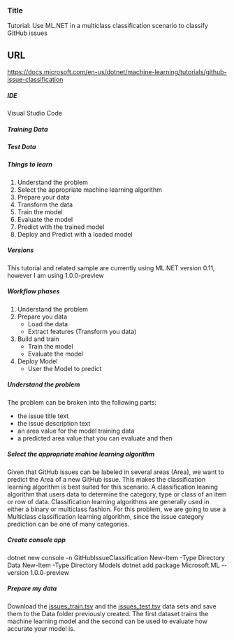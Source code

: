 ### Title
Tutorial: Use ML.NET in a multiclass classification scenario to classify GitHub issues

## URL
https://docs.microsoft.com/en-us/dotnet/machine-learning/tutorials/github-issue-classification

##### IDE
Visual Studio Code

##### Training Data

##### Test Data

##### Things to learn
1. Understand the problem
1. Select the appropriate machine learning algorithm
1. Prepare your data
1. Transform the data
1. Train the model
1. Evaluate the model
1. Predict with the trained model
1. Deploy and Predict with a loaded model

##### Versions
This tutorial and related sample are currently using ML.NET version 0.11, however I am using 1.0.0-preview

##### Workflow phases
1. Understand the problem
1. Prepare you data
    - Load the data
    - Extract features (Transform you data)
1. Build and train
    - Train the model
    - Evaluate the model
1. Deploy Model
    - User the Model to predict

##### Understand the problem
The problem can be broken into the following parts:
- the issue title text
- the issue description text
- an area value for the model training data
- a predicted area value that you can evaluate and then

##### Select the appropriate mahine learning algorithm
Given that GitHub issues can be labeled in several areas (Area), we want to predict the Area of a new GitHub issue. This makes the classification learning algorithm is best suited for this scenario. A classification leaning algorithm that users data to determine the category, type or class of an item or row of data. Classification learning algorithms are generally used in either a binary or multiclass fashion. For this problem, we are going to use a Multiclass classification learning algorithm, since the issue category prediction can be one of many categories.

##### Create console app
dotnet new console -n GitHubIssueClassification
New-Item -Type Directory Data
New-Item -Type Directory Models
dotnet add package Microsoft.ML --version 1.0.0-preview

##### Prepare my data
Download the [issues_train.tsv](https://raw.githubusercontent.com/dotnet/samples/master/machine-learning/tutorials/GitHubIssueClassification/Data/issues_train.tsv) and the [issues_test.tsv](https://raw.githubusercontent.com/dotnet/samples/master/machine-learning/tutorials/GitHubIssueClassification/Data/issues_test.tsv) data sets and save them to the Data folder previously created. The first dataset trains the machine learning model and the second can be used to evaluate how accurate your model is.
